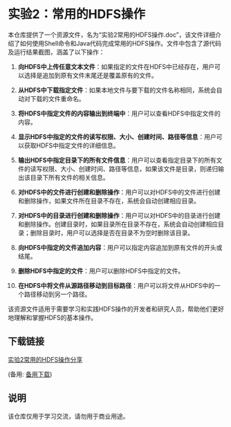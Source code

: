 # 实验2：常用的HDFS操作

本仓库提供了一个资源文件，名为“实验2常用的HDFS操作.doc”，该文件详细介绍了如何使用Shell命令和Java代码完成常用的HDFS操作。文件中包含了源代码及运行结果截图，涵盖了以下操作：

1. **向HDFS中上传任意文本文件**：如果指定的文件在HDFS中已经存在，用户可以选择是追加到原有文件末尾还是覆盖原有的文件。

2. **从HDFS中下载指定文件**：如果本地文件与要下载的文件名称相同，系统会自动对下载的文件重命名。

3. **将HDFS中指定文件的内容输出到终端中**：用户可以查看HDFS中指定文件的内容。

4. **显示HDFS中指定的文件的读写权限、大小、创建时间、路径等信息**：用户可以获取HDFS中指定文件的详细信息。

5. **输出HDFS中指定目录下的所有文件信息**：用户可以查看指定目录下的所有文件的读写权限、大小、创建时间、路径等信息，如果该文件是目录，则递归输出该目录下所有文件的相关信息。

6. **对HDFS中的文件进行创建和删除操作**：用户可以对HDFS中的文件进行创建和删除操作，如果文件所在目录不存在，系统会自动创建相应目录。

7. **对HDFS中的目录进行创建和删除操作**：用户可以对HDFS中的目录进行创建和删除操作。创建目录时，如果目录所在目录不存在，系统会自动创建相应目录；删除目录时，用户可以选择是否在目录不为空时删除该目录。

8. **向HDFS中指定的文件追加内容**：用户可以指定内容追加到原有文件的开头或结尾。

9. **删除HDFS中指定的文件**：用户可以删除HDFS中指定的文件。

10. **在HDFS中将文件从源路径移动到目标路径**：用户可以将文件从HDFS中的一个路径移动到另一个路径。

该资源文件适用于需要学习和实践HDFS操作的开发者和研究人员，帮助他们更好地理解和掌握HDFS的基本操作。

## 下载链接
[实验2常用的HDFS操作分享](https://pan.quark.cn/s/0491f7c5160e) 

(备用: [备用下载](https://pan.baidu.com/s/1yk7FAS63WgVLgi90pwNzUg?pwd=1234))

## 说明

该仓库仅用于学习交流，请勿用于商业用途。
